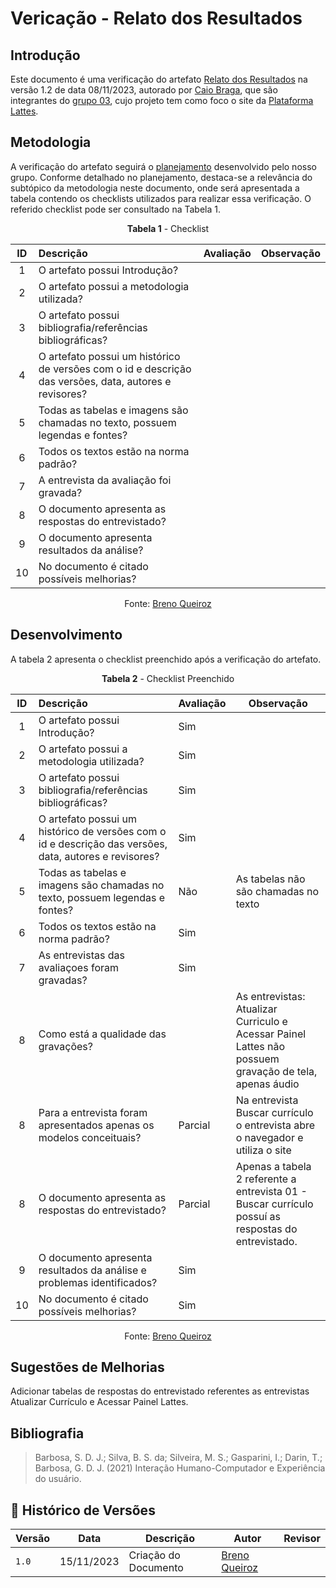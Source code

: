 # Vericação - Relato dos Resultados

## Introdução

Este documento é uma verificação do artefato [Relato dos Resultados](https://interacao-humano-computador.github.io/2023.2-PlataformaLattes/Design%2C%20Avalia%C3%A7%C3%A3o%20e%20Desenvolvimento/N%C3%ADvel%2001/An%C3%A1lise%20de%20tarefas/planej-relato-resultado-avaliacao/)
na versão 1.2 de data 08/11/2023, autorado por [Caio Braga](https://github.com/),
que são integrantes do [grupo 03](https://interacao-humano-computador.github.io/2023.2-PlataformaLattes/Design%2C%20Avalia%C3%A7%C3%A3o%20e%20Desenvolvimento/N%C3%ADvel%2001/An%C3%A1lise%20de%20tarefas/planej-hta/),
cujo projeto tem como foco o site da [Plataforma Lattes](https://www.lattes.cnpq.br/).

## Metodologia

A verificação do artefato seguirá o [planejamento](https://interacao-humano-computador.github.io/2023.2-Ventoy/verificacao/planejamendoDaVerificacao/)
desenvolvido pelo nosso grupo. Conforme detalhado no planejamento, destaca-se a relevância do subtópico
da metodologia neste documento, onde será apresentada a tabela contendo os checklists utilizados para
realizar essa verificação. O referido checklist pode ser consultado na Tabela 1.

<center>

**Tabela 1** - Checklist

| ID | Descrição | Avaliação | Observação |
|:-: | :-------- | --------- | ---------- |
| 1  | O artefato possui Introdução?|
| 2  | O artefato possui a metodologia utilizada?|
| 3  | O artefato possui bibliografia/referências bibliográficas? |
| 4  | O artefato possui um histórico de versões com o id e descrição das versões, data, autores e revisores? |
| 5  | Todas as tabelas e imagens são chamadas no texto, possuem legendas e fontes? |
| 6  | Todos os textos estão na norma padrão? |
| 7  | A entrevista da avaliação foi gravada? |
| 8  | O documento apresenta as respostas do entrevistado? |
| 9  | O documento apresenta resultados da análise? |
|10  | No documento é citado possíveis melhorias? |

Fonte: [Breno Queiroz](https://github.com/brenob6)

</center>

## Desenvolvimento


A tabela 2 apresenta o checklist preenchido após a verificação do artefato.

<center>

**Tabela 2** - Checklist Preenchido

| ID | Descrição | Avaliação | Observação |
|:-: | :-------- | --------- | ---------- |
| 1  | O artefato possui Introdução?| Sim  |
| 2  | O artefato possui a metodologia utilizada?| Sim | 
| 3  | O artefato possui bibliografia/referências bibliográficas? | Sim |
| 4  | O artefato possui um histórico de versões com o id e descrição das versões, data, autores e revisores? | Sim |
| 5  | Todas as tabelas e imagens são chamadas no texto, possuem legendas e fontes? | Não | As tabelas não são chamadas no texto |
| 6  | Todos os textos estão na norma padrão? | Sim | |
| 7  | As entrevistas das avaliaçoes foram gravadas? | Sim |
| 8  | Como está a qualidade das gravações? | | As entrevistas: Atualizar Curriculo e Acessar Painel Lattes não possuem gravação de tela, apenas áudio |
| 8  | Para a entrevista foram apresentados apenas os modelos conceituais? | Parcial | Na entrevista Buscar currículo o entrevista abre o navegador e utiliza o site |
| 8  | O documento apresenta as respostas do entrevistado? | Parcial | Apenas a tabela 2 referente a entrevista 01 - Buscar currículo possuí as respostas do entrevistado. |
| 9  | O documento apresenta resultados da análise e problemas identificados? | Sim |
|10  | No documento é citado possíveis melhorias? | Sim |

Fonte: [Breno Queiroz](https:github.com/brenob6)

</center>

## Sugestões de Melhorias

Adicionar tabelas de respostas do entrevistado referentes as entrevistas Atualizar Currículo e Acessar Painel Lattes.


## Bibliografia

> Barbosa, S. D. J.; Silva, B. S. da; Silveira, M. S.; Gasparini, I.; Darin, T.; Barbosa, G. D. J. (2021) Interação Humano-Computador e Experiência do usuário.

## 📑 Histórico de Versões

| Versão | Data     | Descrição | Autor| Revisor|
| ------ | -------- | --------- | ---- | -----|
| `1.0`  | 15/11/2023 | Criação do Documento | [Breno Queiroz](https://github.com/brenob6) | [](https://github.com/) |
